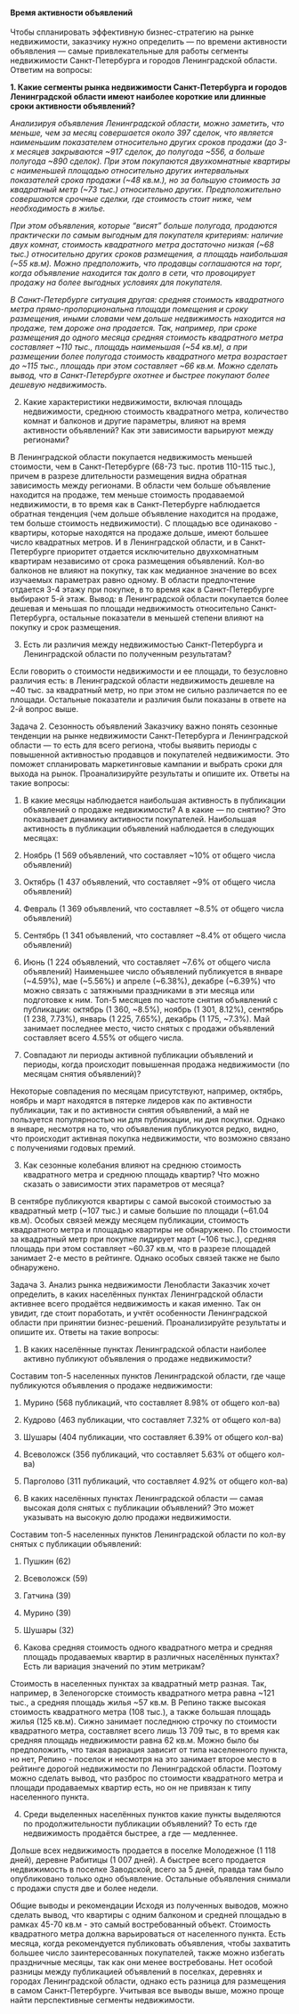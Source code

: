 #### Время активности объявлений
Чтобы спланировать эффективную бизнес-стратегию на рынке недвижимости, заказчику нужно определить — по времени активности объявления — самые привлекательные для работы сегменты недвижимости Санкт-Петербурга и городов Ленинградской области.
Ответим на вопросы: 

**1. Какие сегменты рынка недвижимости Санкт-Петербурга и городов Ленинградской области имеют наиболее короткие или длинные сроки активности объявлений?**

*Анализируя объявления Ленинградской области, можно заметить, что меньше, чем за месяц совершается около 397 сделок, что является наименьшим показателем относительно других сроков продажи (до 3-х месяцев закрываются ~917 сделок, до полугода ~556, а больше полугода ~890 сделок). При этом покупаются двухкомнатные квартиры с наименьшей площадью относительно других интервальных показателей срока продажи (~48 кв.м.), но за большую стоимость за квадратный метр (~73 тыс.) относительно других. Предположительно совершаются срочные сделки, где стоимость стоит ниже, чем необходимость в жилье.*

*При этом объявления, которые “висят” больше полугода, продаются практически по самым выгодным для покупателя критериям: наличие двух комнат, стоимость квадратного метра достаточно низкая (~68 тыс.) относительно других сроков размещения, а площадь наибольшая (~55 кв.м). Можно предположить, что продавцы соглашаются на торг, когда объявление находится так долго в сети, что провоцирует продажу на более выгодных условиях для покупателя.*

*В Санкт-Петербурге ситуация другая: средняя стоимость квадратного метра прямо-пропорциональна площади помещения и сроку размещения, иными словами чем дольше недвижимость находится на продаже, тем дороже она продается. Так, например, при сроке размещения до одного месяца средняя стоимость квадратного метра составляет ~110 тыс., площадь наименьшая (~54 кв.м), а при размещении более полугода стоимость квадратного метра возрастает до ~115 тыс., площадь при этом составляет ~66 кв.м. Можно сделать вывод, что в Санкт-Петербурге охотнее и быстрее покупают более дешевую недвижимость.*

2. Какие характеристики недвижимости, включая площадь недвижимости, среднюю стоимость квадратного метра, количество комнат и балконов и другие параметры, влияют на время активности объявлений? Как эти зависимости варьируют между регионами?

В Ленинградской области покупается недвижимость меньшей стоимости, чем в Санкт-Петербурге (68-73 тыс. против 110-115 тыс.), причем в разрезе длительности размещения видна обратная зависимость между регионами. В области чем больше объявление находится на продаже, тем меньше стоимость продаваемой недвижимости, в то время как в Санкт-Петербурге наблюдается обратная тенденция (чем дольше объявление находится на продаже, тем больше стоимость недвижимости). 
С площадью все одинаково - квартиры, которые находятся на продаже дольше, имеют большее число квадратных метров. 
И в Ленинградской области, и в Санкт-Петербурге приоритет отдается исключительно двухкомнатным квартирам независимо от срока размещения объявлений. 
Кол-во балконов не влияют на покупку, так как медианное значение во всех изучаемых параметрах равно одному. В области предпочтение отдается 3-4 этажу при покупке, в то время как в Санкт-Петербурге выбирают 5-й этаж.
Вывод: в Ленинградской области покупается более дешевая и меньшая по площади недвижимость относительно Санкт-Петербурга, остальные показатели в меньшей степени влияют на покупку и срок размещения. 

3. Есть ли различия между недвижимостью Санкт-Петербурга и Ленинградской области по полученным результатам?

Если говорить о стоимости недвижимости и ее площади, то безусловно различия есть: в Ленинградской области недвижимость дешевле на ~40 тыс. за квадратный метр, но при этом не сильно различается по ее площади. Остальные показатели и различия были показаны в ответе на 2-й вопрос выше. 


Задача 2. Сезонность объявлений
Заказчику важно понять сезонные тенденции на рынке недвижимости Санкт-Петербурга и Ленинградской области — то есть для всего региона, чтобы выявить периоды с повышенной активностью продавцов и покупателей недвижимости. Это поможет спланировать маркетинговые кампании и выбрать сроки для выхода на рынок.
Проанализируйте результаты и опишите их. Ответы на такие вопросы:

1. В какие месяцы наблюдается наибольшая активность в публикации объявлений о продаже недвижимости? А в какие — по снятию? Это показывает динамику активности покупателей.
Наибольшая активность в публикации объявлений наблюдается в следующих месяцах:

1. Ноябрь (1 569 объявлений, что составляет ~10% от общего числа объявлений)
2. Октябрь (1 437 объявлений, что составляет ~9% от общего числа объявлений)
3. Февраль (1 369 объявлений, что составляет ~8.5% от общего числа объявлений)
4. Сентябрь (1 341 объявлений, что составляет ~8.4% от общего числа объявлений)
5. Июнь (1 224 объявлений, что составляет ~7.6% от общего числа объявлений)
Наименьшее число объявлений публикуется в январе (~4.59%), мае (~5.56%) и апреле (~6.38%), декабре (~6.39%) что можно связать с затяжными праздниками в эти месяца или подготовке к ним. 
Топ-5 месяцев по частоте снятия объявлений с публикации: октябрь (1 360, ~8.5%), ноябрь (1 301, 8.12%), сентябрь (1 238, 7.73%), январь (1 225, 7.65%), декабрь (1 175, ~7.3%). Май занимает последнее место, чисто снятых с продажи объявлений составляет всего 4.55% от общего числа. 

2. Совпадают ли периоды активной публикации объявлений и периоды, когда происходит повышенная продажа недвижимости (по месяцам снятия объявлений)?

Некоторые совпадения по месяцам присутствуют, например, октябрь, ноябрь и март находятся в пятерке лидеров как по активности публикации, так и по активности снятия объявлений, а май не пользуется популярностью ни для публикации, ни дня покупки. 
Однако в январе, несмотря на то, что объявления публикуются редко, видно, что происходит активная покупка недвижимости, что возможно связано с получениями годовых премий. 

3. Как сезонные колебания влияют на среднюю стоимость квадратного метра и среднюю площадь квартир? Что можно сказать о зависимости этих параметров от месяца?

В сентябре публикуются квартиры с самой высокой стоимостью за квадратный метр (~107 тыс.) и  самые большие по площади (~61.04 кв.м). Особых связей между месяцем публикации, стоимость квадратного метра и площадью квартиры не обнаружено.
По стоимости за квадратный метр при покупке лидирует март (~106 тыс.), средняя площадь при этом составляет ~60.37 кв.м, что в разрезе площадей занимает 2-е место в рейтинге. Однако особых связей также не было обнаружено.


Задача 3. Анализ рынка недвижимости Ленобласти
Заказчик хочет определить, в каких населённых пунктах Ленинградской области активнее всего продаётся недвижимость и какая именно. Так он увидит, где стоит поработать, и учтёт особенности Ленинградской области при принятии бизнес-решений.
Проанализируйте результаты и опишите их. Ответы на такие вопросы:

1. В каких населённые пунктах Ленинградской области наиболее активно публикуют объявления о продаже недвижимости?

Составим топ-5 населенных пунктов Ленинградской области, где чаще публикуются объявления о продаже недвижимости:
1. Мурино (568 публикаций, что составляет 8.98% от общего кол-ва)
2. Кудрово (463 публикации, что составляет 7.32% от общего кол-ва)
3. Шушары (404 публикации, что составляет 6.39% от общего кол-ва)
4. Всеволожск (356 публикаций, что составляет 5.63% от общего кол-ва)
5. Парголово (311 публикаций, что составляет 4.92% от общего кол-ва)

2. В каких населённых пунктах Ленинградской области — самая высокая доля снятых с публикации объявлений? Это может указывать на высокую долю продажи недвижимости.

Составим топ-5 населенных пунктов Ленинградской области по кол-ву снятых с публикации объявлений:
1. Пушкин (62)
2. Всеволожск (59)
3. Гатчина (39)
4. Мурино (39)
5. Шушары (32)

3. Какова средняя стоимость одного квадратного метра и средняя площадь продаваемых квартир в различных населённых пунктах? Есть ли вариация значений по этим метрикам?

Стоимость в населенных пунктах за квадратный метр разная. Так, например, в Зеленогорске стоимость квадратного метра равна ~121 тыс., а средняя площадь жилья ~57 кв.м. В Репино также высокая стоимость квадратного метра (108 тыс.), а также большая площадь жилья (125 кв.м). Сижно занимает последнюю строчку по стоимости квадратного метра, составляет всего лишь 13 709 тыс, в то время как средняя площадь недвижимости равна 62 кв.м. 
Можно было бы предположить, что такая вариация зависит от типа населенного пункта, но нет, Репино - поселок и несмотря на это занимает второе место в рейтинге дорогой недвижимости по Ленинградской области. 
Поэтому можно сделать вывод, что разброс по стоимости квадратного метра и площади продаваемых квартир есть, но он не привязан к типу населенного пункта.  

4. Среди выделенных населённых пунктов какие пункты выделяются по продолжительности публикации объявлений? То есть где недвижимость продаётся быстрее, а где — медленнее.

Дольше всех недвижимость продается в поселке Молодежное (1 118 дней), деревне Рабитицы (1 007 дней). А быстрее всего продается недвижимость в поселке Заводской, всего за 5 дней, правда там было опубликовано только одно объявление. Остальные объявления снимали с продажи спустя две и более недели. 


Общие выводы и рекомендации
Исходя из полученных выводов, можно сделать вывод, что квартиры с одним балконом и средней площадью в рамках 45-70 кв.м - это самый востребованный объект. Стоимость квадратного метра должна варьироваться от населенного пункта. Есть месяца, когда рекомендуется публиковать объявления, чтобы захватить большее число заинтересованных покупателей, также можно избегать праздничные месяцы, так как они менее востребованы. 
Нет особой разницы между публикацией объявлений в поселках, деревнях и городах Ленинградской области, однако есть разница для размещения в самом Санкт-Петербурге.
Учитывая все выводы выше, можно проще найти перспективные сегменты недвижимости.
